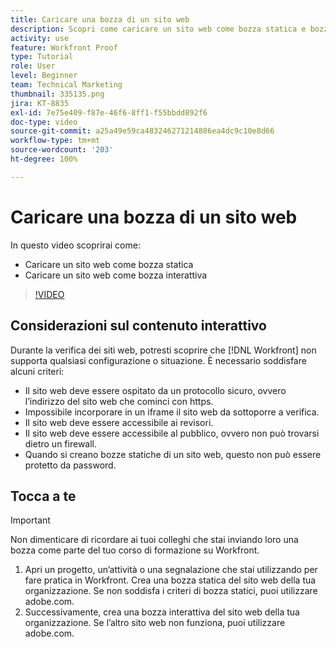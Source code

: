 ```yaml
---
title: Caricare una bozza di un sito web
description: Scopri come caricare un sito web come bozza statica e bozza interattiva in  [!DNL  Workfront].
activity: use
feature: Workfront Proof
type: Tutorial
role: User
level: Beginner
team: Technical Marketing
thumbnail: 335135.png
jira: KT-8835
exl-id: 7e75e409-f87e-46f6-8ff1-f55bbdd892f6
doc-type: video
source-git-commit: a25a49e59ca483246271214886ea4dc9c10e8d66
workflow-type: tm+mt
source-wordcount: '203'
ht-degree: 100%

---
```


# Caricare una bozza di un sito web

In questo video scoprirai come:

* Caricare un sito web come bozza statica
* Caricare un sito web come bozza interattiva

>[!VIDEO](https://video.tv.adobe.com/v/335135/?quality=12&learn=on)


## Considerazioni sul contenuto interattivo

Durante la verifica dei siti web, potresti scoprire che [!DNL Workfront] non supporta qualsiasi configurazione o situazione. È necessario soddisfare alcuni criteri:

* Il sito web deve essere ospitato da un protocollo sicuro, ovvero l’indirizzo del sito web che cominci con https.
* Impossibile incorporare in un iframe il sito web da sottoporre a verifica.
* Il sito web deve essere accessibile ai revisori.
* Il sito web deve essere accessibile al pubblico, ovvero non può trovarsi dietro un firewall.
* Quando si creano bozze statiche di un sito web, questo non può essere protetto da password.

## Tocca a te

>[!IMPORTANT]
>
>Non dimenticare di ricordare ai tuoi colleghi che stai inviando loro una bozza come parte del tuo corso di formazione su Workfront.

1. Apri un progetto, un’attività o una segnalazione che stai utilizzando per fare pratica in Workfront. Crea una bozza statica del sito web della tua organizzazione. Se non soddisfa i criteri di bozza statici, puoi utilizzare adobe.com.
1. Successivamente, crea una bozza interattiva del sito web della tua organizzazione. Se l’altro sito web non funziona, puoi utilizzare adobe.com.

<!-- 
Learn more about these considerations in the articles Generate a static proof for a website or other web content and Generate an interactive proof for a website or other web content. 
-->

<!--
### Learn more
[!DNL Workfront] also supports interactive proofing of files generated from a ZIP file. Learn how to prepare the ZIP file for uploading in the article Interactive content proofs.

* Generate a static proof for a website or other web content
* Generate an interactive proof for a website or other web content
* Generate a proof for interactive content in a ZIP file
* Understand the desktop proofing viewer
* Install the desktop proofing viewer
-->
